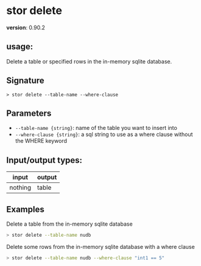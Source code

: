 # stor delete

**version**: 0.90.2

## **usage**:

Delete a table or specified rows in the in-memory sqlite database.

## Signature

`> stor delete --table-name --where-clause`

## Parameters

- `--table-name {string}`: name of the table you want to insert into
- `--where-clause {string}`: a sql string to use as a where clause without the WHERE keyword

## Input/output types:

| input   | output |
| ------- | ------ |
| nothing | table  |

## Examples

Delete a table from the in-memory sqlite database

```bash
> stor delete --table-name nudb
```

Delete some rows from the in-memory sqlite database with a where clause

```bash
> stor delete --table-name nudb --where-clause "int1 == 5"
```
